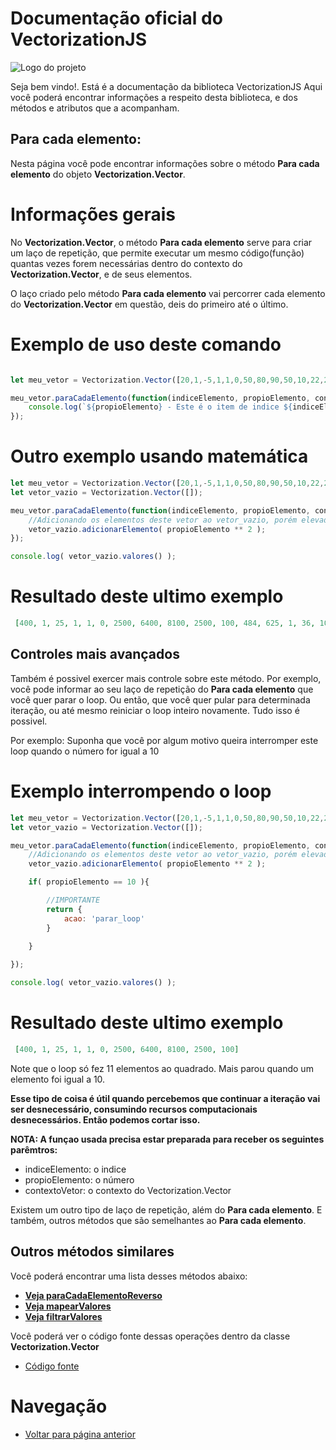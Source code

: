 # Documentação oficial do VectorizationJS
![Logo do projeto](https://github.com/WilliamJardim/VectorizationJS/blob/main/imagens/logo512x512.png)

Seja bem vindo!. Está é a documentação da biblioteca VectorizationJS
Aqui você poderá encontrar informações a respeito desta biblioteca, e dos métodos e atributos que a acompanham.

## Para cada elemento:
Nesta página você pode encontrar informações sobre o método **Para cada elemento** do objeto **Vectorization.Vector**.

# Informações gerais
No **Vectorization.Vector**, o método **Para cada elemento** serve para criar um laço de repetição, que permite executar um mesmo código(função) quantas vezes forem necessárias dentro do contexto do **Vectorization.Vector**, e de seus elementos. 

O laço criado pelo método **Para cada elemento** vai percorrer cada elemento do **Vectorization.Vector** em questão, deis do primeiro até o último.

# Exemplo de uso deste comando
```javascript

let meu_vetor = Vectorization.Vector([20,1,-5,1,1,0,50,80,90,50,10,22,25,1,6,100]);

meu_vetor.paraCadaElemento(function(indiceElemento, propioElemento, contextoVetor){
    console.log(`${propioElemento} - Este é o item de indice ${indiceElemento}`);
});

```

# Outro exemplo usando matemática
```javascript
let meu_vetor = Vectorization.Vector([20,1,-5,1,1,0,50,80,90,50,10,22,25,1,6,100]);
let vetor_vazio = Vectorization.Vector([]);

meu_vetor.paraCadaElemento(function(indiceElemento, propioElemento, contextoVetor){
    //Adicionando os elementos deste vetor ao vetor_vazio, porém elevados ao quadrado
    vetor_vazio.adicionarElemento( propioElemento ** 2 );
});

console.log( vetor_vazio.valores() );
```

# Resultado deste ultimo exemplo
```json
 [400, 1, 25, 1, 1, 0, 2500, 6400, 8100, 2500, 100, 484, 625, 1, 36, 10000]
```

## Controles mais avançados
Também é possivel exercer mais controle sobre este método. Por exemplo, você pode informar ao seu laço de repetição do **Para cada elemento** que você quer parar o loop. Ou então, que você quer pular para determinada iteração, ou até mesmo reiniciar o loop inteiro novamente. Tudo isso é possivel.

Por exemplo: Suponha que você por algum motivo queira interromper este loop quando o número for igual a 10

# Exemplo interrompendo o loop
```javascript
let meu_vetor = Vectorization.Vector([20,1,-5,1,1,0,50,80,90,50,10,22,25,1,6,100]);
let vetor_vazio = Vectorization.Vector([]);

meu_vetor.paraCadaElemento(function(indiceElemento, propioElemento, contextoVetor){
    //Adicionando os elementos deste vetor ao vetor_vazio, porém elevados ao quadrado
    vetor_vazio.adicionarElemento( propioElemento ** 2 );

    if( propioElemento == 10 ){

        //IMPORTANTE
        return {
            acao: 'parar_loop'
        }

    }
    
});

console.log( vetor_vazio.valores() );
```

# Resultado deste ultimo exemplo
```json
 [400, 1, 25, 1, 1, 0, 2500, 6400, 8100, 2500, 100]
```

Note que o loop só fez 11 elementos ao quadrado. Mais parou quando um elemento foi igual a 10.

**Esse tipo de coisa é útil quando percebemos que continuar a iteração vai ser desnecessário, consumindo recursos computacionais desnecessários. Então podemos cortar isso.**

**NOTA: A funçao usada precisa estar preparada para receber os seguintes parêmtros:**
 - indiceElemento: o indice
 - propioElemento: o número
 - contextoVetor: o contexto do Vectorization.Vector

Existem um outro tipo de laço de repetição, além do **Para cada elemento**.
E também, outros métodos que são semelhantes ao **Para cada elemento**.

## Outros métodos similares
Você poderá encontrar uma lista desses métodos abaixo:

  - **[Veja paraCadaElementoReverso](../ParaCadaElementoReverso/page.md)**
  - **[Veja mapearValores](../MapearValores/page.md)**
  - **[Veja filtrarValores](../FiltrarValores/page.md)**

Você poderá ver o código fonte dessas operações dentro da classe **Vectorization.Vector**
* [Código fonte](https://github.com/WilliamJardim/VectorizationJS/blob/main/src/Vector.js)

# Navegação
* [Voltar para página anterior](../page.md)